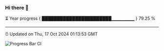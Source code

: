### Hi there 👋

⏳ Year progress { ███████████████████████▁▁▁▁▁▁▁ } 79.25 %

---

⏰ Updated on Thu, 17 Oct 2024 01:13:53 GMT

![Progress Bar CI](https://github.com/JuvenileQ/Progress-Bar-CI/workflows/main/badge.svg)
